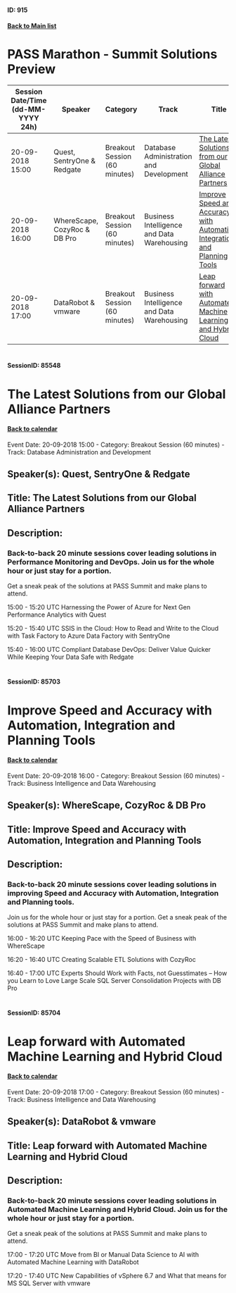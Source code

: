 #### ID: 915
#### [Back to Main list](index.md)
# PASS Marathon - Summit Solutions Preview
Session Date/Time (dd-MM-YYYY 24h)|Speaker|Category|Track|Title
---|---|---|---|---
20-09-2018 15:00|Quest, SentryOne & Redgate|Breakout Session (60 minutes)|Database Administration and Development|[The Latest Solutions from our Global Alliance Partners](#sessionid-85548)
20-09-2018 16:00|WhereScape, CozyRoc & DB Pro|Breakout Session (60 minutes)|Business Intelligence and Data Warehousing|[Improve Speed and Accuracy with Automation, Integration and Planning Tools](#sessionid-85703)
20-09-2018 17:00|DataRobot & vmware|Breakout Session (60 minutes)|Business Intelligence and Data Warehousing|[Leap forward with Automated Machine Learning and Hybrid Cloud](#sessionid-85704)
# 
#### SessionID: 85548
# The Latest Solutions from our Global Alliance Partners
#### [Back to calendar](#id-915)
Event Date: 20-09-2018 15:00 - Category: Breakout Session (60 minutes) - Track: Database Administration and Development
## Speaker(s): Quest, SentryOne & Redgate
## Title: The Latest Solutions from our Global Alliance Partners
## Description:
### Back-to-back 20 minute sessions cover leading solutions in Performance Monitoring and DevOps. Join us for the whole hour or just stay for a portion. 

Get a sneak peak of the solutions at PASS Summit and make plans to attend. 

15:00 - 15:20 UTC Harnessing the Power of Azure for Next Gen Performance Analytics with Quest

15:20 - 15:40 UTC SSIS in the Cloud: How to Read and Write to the Cloud with Task Factory to Azure Data Factory with SentryOne

15:40 - 16:00 UTC Compliant Database DevOps: Deliver Value Quicker While Keeping Your Data Safe with Redgate
# 
#### SessionID: 85703
# Improve Speed and Accuracy with Automation, Integration and Planning Tools
#### [Back to calendar](#id-915)
Event Date: 20-09-2018 16:00 - Category: Breakout Session (60 minutes) - Track: Business Intelligence and Data Warehousing
## Speaker(s): WhereScape, CozyRoc & DB Pro
## Title: Improve Speed and Accuracy with Automation, Integration and Planning Tools
## Description:
### Back-to-back 20 minute sessions cover leading solutions in improving Speed and Accuracy with Automation, Integration and Planning tools. 

Join us for the whole hour or just stay for a portion. Get a sneak peak of the solutions at PASS Summit and make plans to attend.

16:00 - 16:20 UTC Keeping Pace with the Speed of Business with WhereScape 

16:20 - 16:40 UTC Creating Scalable ETL Solutions with CozyRoc
 
16:40 - 17:00 UTC Experts Should Work with Facts, not Guesstimates – How you Learn to Love Large Scale SQL Server Consolidation Projects with DB Pro
# 
#### SessionID: 85704
# Leap forward with Automated Machine Learning and Hybrid Cloud
#### [Back to calendar](#id-915)
Event Date: 20-09-2018 17:00 - Category: Breakout Session (60 minutes) - Track: Business Intelligence and Data Warehousing
## Speaker(s): DataRobot & vmware
## Title: Leap forward with Automated Machine Learning and Hybrid Cloud
## Description:
### Back-to-back 20 minute sessions cover leading solutions in Automated Machine Learning and Hybrid Cloud. Join us for the whole hour or just stay for a portion. 

Get a sneak peak of the solutions at PASS Summit and make plans to attend. 

17:00 - 17:20 UTC Move from BI or Manual Data Science to AI with Automated Machine Learning with DataRobot

17:20 - 17:40 UTC New Capabilities of vSphere 6.7 and What that means for MS SQL Server with vmware

